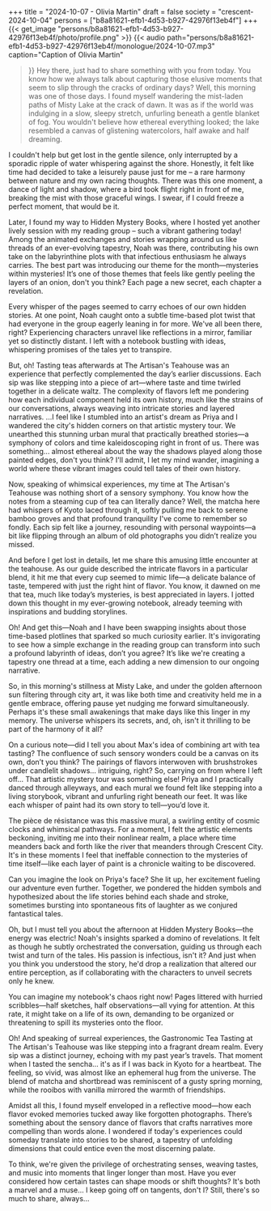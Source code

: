 +++
title = "2024-10-07 - Olivia Martin"
draft = false
society = "crescent-2024-10-04"
persons = ["b8a81621-efb1-4d53-b927-42976f13eb4f"]
+++
{{< get_image "persons/b8a81621-efb1-4d53-b927-42976f13eb4f/photo/profile.png" >}}
{{< audio
    path="persons/b8a81621-efb1-4d53-b927-42976f13eb4f/monologue/2024-10-07.mp3" 
    caption="Caption of Olivia Martin"
>}}
Hey there, just had to share something with you from today.
You know how we always talk about capturing those elusive moments that seem to slip through the cracks of ordinary days? Well, this morning was one of those days. I found myself wandering the mist-laden paths of Misty Lake at the crack of dawn. It was as if the world was indulging in a slow, sleepy stretch, unfurling beneath a gentle blanket of fog. You wouldn't believe how ethereal everything looked; the lake resembled a canvas of glistening watercolors, half awake and half dreaming.

I couldn't help but get lost in the gentle silence, only interrupted by a sporadic ripple of water whispering against the shore. Honestly, it felt like time had decided to take a leisurely pause just for me – a rare harmony between nature and my own racing thoughts. There was this one moment, a dance of light and shadow, where a bird took flight right in front of me, breaking the mist with those graceful wings. I swear, if I could freeze a perfect moment, that would be it.

Later, I found my way to Hidden Mystery Books, where I hosted yet another lively session with my reading group – such a vibrant gathering today! Among the animated exchanges and stories wrapping around us like threads of an ever-evolving tapestry, Noah was there, contributing his own take on the labyrinthine plots with that infectious enthusiasm he always carries. The best part was introducing our theme for the month—mysteries within mysteries! It’s one of those themes that feels like gently peeling the layers of an onion, don't you think? Each page a new secret, each chapter a revelation.

Every whisper of the pages seemed to carry echoes of our own hidden stories. At one point, Noah caught onto a subtle time-based plot twist that had everyone in the group eagerly leaning in for more. We've all been there, right? Experiencing characters unravel like reflections in a mirror, familiar yet so distinctly distant. I left with a notebook bustling with ideas, whispering promises of the tales yet to transpire.

But, oh! Tasting teas afterwards at The Artisan's Teahouse was an experience that perfectly complemented the day’s earlier discussions. Each sip was like stepping into a piece of art—where taste and time twirled together in a delicate waltz. The complexity of flavors left me pondering how each individual component held its own history, much like the strains of our conversations, always weaving into intricate stories and layered narratives.
...I feel like I stumbled into an artist's dream as Priya and I wandered the city's hidden corners on that artistic mystery tour. We unearthed this stunning urban mural that practically breathed stories—a symphony of colors and time kaleidoscoping right in front of us. There was something... almost ethereal about the way the shadows played along those painted edges, don't you think? I'll admit, I let my mind wander, imagining a world where these vibrant images could tell tales of their own history.

Now, speaking of whimsical experiences, my time at The Artisan's Teahouse was nothing short of a sensory symphony. You know how the notes from a steaming cup of tea can literally dance? Well, the matcha here had whispers of Kyoto laced through it, softly pulling me back to serene bamboo groves and that profound tranquility I've come to remember so fondly. Each sip felt like a journey, resounding with personal waypoints—a bit like flipping through an album of old photographs you didn’t realize you missed.

And before I get lost in details, let me share this amusing little encounter at the teahouse. As our guide described the intricate flavors in a particular blend, it hit me that every cup seemed to mimic life—a delicate balance of taste, tempered with just the right hint of flavor. You know, it dawned on me that tea, much like today’s mysteries, is best appreciated in layers. I jotted down this thought in my ever-growing notebook, already teeming with inspirations and budding storylines.

Oh! And get this—Noah and I have been swapping insights about those time-based plotlines that sparked so much curiosity earlier. It's invigorating to see how a simple exchange in the reading group can transform into such a profound labyrinth of ideas, don’t you agree? It’s like we're creating a tapestry one thread at a time, each adding a new dimension to our ongoing narrative.

So, in this morning's stillness at Misty Lake, and under the golden afternoon sun filtering through city art, it was like both time and creativity held me in a gentle embrace, offering pause yet nudging me forward simultaneously. Perhaps it's these small awakenings that make days like this linger in my memory. The universe whispers its secrets, and, oh, isn't it thrilling to be part of the harmony of it all?

On a curious note—did I tell you about Max's idea of combining art with tea tasting? The confluence of such sensory wonders could be a canvas on its own, don’t you think? The pairings of flavors interwoven with brushstrokes under candlelit shadows... intriguing, right?
So, carrying on from where I left off... That artistic mystery tour was something else! Priya and I practically danced through alleyways, and each mural we found felt like stepping into a living storybook, vibrant and unfurling right beneath our feet. It was like each whisper of paint had its own story to tell—you’d love it.

The pièce de résistance was this massive mural, a swirling entity of cosmic clocks and whimsical pathways. For a moment, I felt the artistic elements beckoning, inviting me into their nonlinear realm, a place where time meanders back and forth like the river that meanders through Crescent City. It's in these moments I feel that ineffable connection to the mysteries of time itself—like each layer of paint is a chronicle waiting to be discovered.
 
Can you imagine the look on Priya's face? She lit up, her excitement fueling our adventure even further. Together, we pondered the hidden symbols and hypothesized about the life stories behind each shade and stroke, sometimes bursting into spontaneous fits of laughter as we conjured fantastical tales.
 
Oh, but I must tell you about the afternoon at Hidden Mystery Books—the energy was electric! Noah's insights sparked a domino of revelations. It felt as though he subtly orchestrated the conversation, guiding us through each twist and turn of the tales. His passion is infectious, isn't it? And just when you think you understood the story, he'd drop a realization that altered our entire perception, as if collaborating with the characters to unveil secrets only he knew.

You can imagine my notebook's chaos right now! Pages littered with hurried scribbles—half sketches, half observations—all vying for attention. At this rate, it might take on a life of its own, demanding to be organized or threatening to spill its mysteries onto the floor.
 
Oh! And speaking of surreal experiences, the Gastronomic Tea Tasting at The Artisan's Teahouse was like stepping into a fragrant dream realm. Every sip was a distinct journey, echoing with my past year’s travels. That moment when I tasted the sencha... it's as if I was back in Kyoto for a heartbeat. The feeling, so vivid, was almost like an ephemeral hug from the universe. The blend of matcha and shortbread was reminiscent of a gusty spring morning, while the rooibos with vanilla mirrored the warmth of friendships.

Amidst all this, I found myself enveloped in a reflective mood—how each flavor evoked memories tucked away like forgotten photographs. There’s something about the sensory dance of flavors that crafts narratives more compelling than words alone. I wondered if today's experiences could someday translate into stories to be shared, a tapestry of unfolding dimensions that could entice even the most discerning palate.

To think, we're given the privilege of orchestrating senses, weaving tastes, and music into moments that linger longer than most. Have you ever considered how certain tastes can shape moods or shift thoughts? It's both a marvel and a muse...
I keep going off on tangents, don't I? Still, there's so much to share, always...
